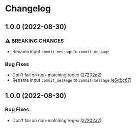 # Changelog

## 1.0.0 (2022-08-30)


### ⚠ BREAKING CHANGES

* Rename input `commit_message` to `commit-message`

### Bug Fixes

* Don't fail on non-matching regex ([27202a2](https://github.com/jacobsvante/extract-release-commit-action/commit/27202a226423c6a9094a9d4a8c59c99198b9b34d))
* Rename input `commit_message` to `commit-message` ([e5dbc67](https://github.com/jacobsvante/extract-release-commit-action/commit/e5dbc677749657205dcb0ed7e8b06fc528d4e9ce))

## 1.0.0 (2022-08-30)


### Bug Fixes

* Don't fail on non-matching regex ([27202a2](https://github.com/jacobsvante/extract-release-commit-action/commit/27202a226423c6a9094a9d4a8c59c99198b9b34d))
